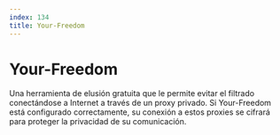 ```yaml
---
index: 134
title: Your-Freedom
---
```

# Your-Freedom 

Una herramienta de elusión gratuita que le permite evitar el filtrado conectándose a Internet a través de un proxy privado. Si Your-Freedom está configurado correctamente, su conexión a estos proxies se cifrará para proteger la privacidad de su comunicación.